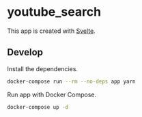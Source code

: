 # youtube_search

This app is created with [Svelte](https://svelte.dev).

## Develop

Install the dependencies.

```bash
docker-compose run --rm --no-deps app yarn
```

Run app with Docker Compose.

```bash
docker-compose up -d
```
